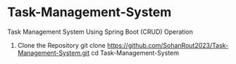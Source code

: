 # Task-Management-System
Task Management System Using Spring Boot (CRUD) Operation
1. Clone the Repository
git clone https://github.com/SohanRout2023/Task-Management-System.git
cd Task-Management-System
